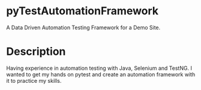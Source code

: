 # pyTestAutomationFramework
A Data Driven Automation Testing Framework for a Demo Site.

<h1>Description</h1>
Having experience in automation testing with Java, Selenium and TestNG. I wanted to get my hands on pytest and create an automation framework with it to practice my skills.

